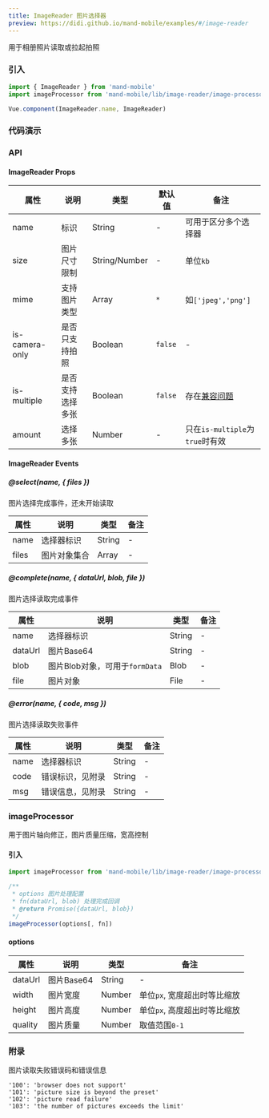 ```yaml
---
title: ImageReader 图片选择器
preview: https://didi.github.io/mand-mobile/examples/#/image-reader
---
```


用于相册照片读取或拉起拍照

### 引入

```javascript
import { ImageReader } from 'mand-mobile'
import imageProcessor from 'mand-mobile/lib/image-reader/image-processor' // 图片处理插件，用法参考#imageProcessor

Vue.component(ImageReader.name, ImageReader)
```

### 代码演示
<!-- DEMO -->

### API

#### ImageReader Props
|属性 | 说明 | 类型 | 默认值 | 备注|
|----|-----|------|------|------|
|name|标识|String|-|可用于区分多个选择器|
|size|图片尺寸限制|String/Number|-|单位`kb`|
|mime|支持图片类型|Array|`*`|如`['jpeg','png']`|
|is-camera-only|是否只支持拍照|Boolean|`false`|-|
|is-multiple|是否支持选择多张|Boolean|`false`|存在[兼容问题](https://caniuse.com/#feat=input-file-multiple)|
|amount|选择多张|Number|-|只在`is-multiple`为`true`时有效|

#### ImageReader Events

##### @select(name, { files })
图片选择完成事件，还未开始读取

|属性 | 说明 | 类型| 备注|
|-----|-----|-----|-----|
|name|选择器标识|String|-|
|files|图片对象集合|Array<File>|-|

##### @complete(name, { dataUrl, blob, file })
图片选择读取完成事件

|属性 | 说明 | 类型| 备注|
|-----|-----|-----|-----|
|name|选择器标识|String|-|
|dataUrl|图片Base64|String|-|
|blob|图片Blob对象，可用于`formData`|Blob|-|
|file|图片对象|File|-|

##### @error(name, { code, msg })
图片选择读取失败事件

|属性 | 说明 | 类型| 备注|
|-----|-----|-----|-----|
|name|选择器标识|String|-|
|code|错误标识，见附录|String|-|
|msg|错误信息，见附录|String|-|

### imageProcessor

用于图片轴向修正，图片质量压缩，宽高控制

#### 引入

```javascript
import imageProcessor from 'mand-mobile/lib/image-reader/image-processor'

/**
 * options 图片处理配置
 * fn(dataUrl, blob) 处理完成回调
 * @return Promise({dataUrl, blob})
 */
imageProcessor(options[, fn])

```

#### options

|属性 | 说明 | 类型| 备注|
|-----|-----|-----|-----|
|dataUrl|图片Base64|String|-|
|width|图片宽度|Number|单位`px`, 宽度超出时等比缩放|
|height|图片高度|Number|单位`px`, 高度超出时等比缩放|
|quality|图片质量|Number|取值范围`0-1`|

### 附录
图片读取失败错误码和错误信息

```
'100': 'browser does not support'
'101': 'picture size is beyond the preset'
'102': 'picture read failure'
'103': 'the number of pictures exceeds the limit'
```
